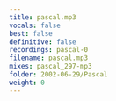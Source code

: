 ```yaml
---
title: pascal.mp3
vocals: false
best: false
definitive: false
recordings: pascal-0
filename: pascal.mp3
mixes: pascal_297-mp3
folder: 2002-06-29/Pascal
weight: 0
---
```

